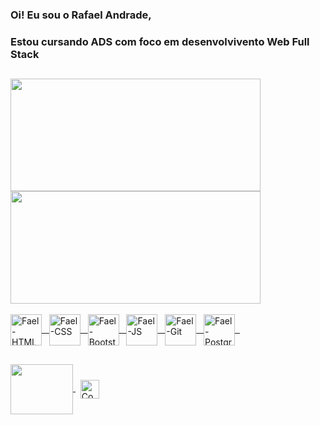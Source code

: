 ### Oi! Eu sou o Rafael Andrade,
### Estou cursando ADS com foco em desenvolvivento Web Full Stack

##

<div>
  <a href="https://github.com/Fael159">
  <img height="180em" width="400em" src="https://github-readme-stats.vercel.app/api?username=Fael159&show_icons=true&theme=dark&include_all_commits=true&count_private=true"/>
  <img height="180em" width="400em" src="https://github-readme-stats.vercel.app/api/top-langs/?username=Fael159&layout=compact&langs_count=7&theme=dark"/>
</div> 

<div style="display: inline_block"><br>
<img align="center" alt="Fael-HTML" src="https://cdn.jsdelivr.net/gh/devicons/devicon/icons/html5/html5-original-wordmark.svg" width="50em" height="50em" /> &nbsp
<img align="center" alt="Fael-CSS" src="https://cdn.jsdelivr.net/gh/devicons/devicon/icons/css3/css3-original-wordmark.svg" width="50em" height="50em" /> &nbsp
<img align="center" alt="Fael-Bootstrap" src="https://cdn.jsdelivr.net/gh/devicons/devicon/icons/bootstrap/bootstrap-plain-wordmark.svg" width="50em" height="50em" /> &nbsp
<img align="center" alt="Fael-JS" src="https://cdn.jsdelivr.net/gh/devicons/devicon/icons/javascript/javascript-original.svg" width="50em" height="50em" /> &nbsp
<img align="center" alt="Fael-Git" src="https://cdn.jsdelivr.net/gh/devicons/devicon/icons/git/git-original-wordmark.svg" width="50em" height="50em" /> &nbsp
<img align="center" alt="Fael-Postgre" src="https://cdn.jsdelivr.net/gh/devicons/devicon/icons/postgresql/postgresql-original-wordmark.svg" width="50em" height="50em" /> &nbsp
</div> </a>

## 

<div style="display: inline_block">
<a href="https://api.whatsapp.com/send?phone=5515998526735">
<img align="center" src="https://cdn.jsdelivr.net/gh/devicons/devicon/icons/linkedin/linkedin-original-wordmark.svg" width="100em" height="80em" />
</a> &nbsp

<a href="http://linkedin.com/in/rafael-henrique-andrade-48ba711bb">
<img align="center" src="https://ayltoninacio.com.br/img/s/20w50.jpg" alt="Compartilhe no WhatsApp" width="30em" height="30em">
</a>
</div>


